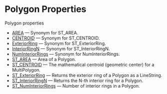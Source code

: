 # Polygon Properties

Polygon properties

- [AREA](/sql-statements-structure/geographic-geometric-features/polygon-properties/polygon-properties-area/) — Synonym for ST_AREA.
- [CENTROID](/sql-statements-structure/geographic-geometric-features/polygon-properties/centroid/) — Synonym for ST_CENTROID.
- [ExteriorRing](/sql-statements-structure/geographic-geometric-features/polygon-properties/polygon-properties-exteriorring/) — Synonym for ST_ExteriorRing.
- [InteriorRingN](/sql-statements-structure/geographic-geometric-features/polygon-properties/polygon-properties-interiorringn/) — Synonym for ST_InteriorRingN.
- [NumInteriorRings](/sql-statements-structure/geographic-geometric-features/polygon-properties/polygon-properties-numinteriorrings/) — Synonym for NumInteriorRings.
- [ST_AREA](/sql-statements-structure/geographic-geometric-features/polygon-properties/st_area/) — Area of a Polygon.
- [ST_CENTROID](/sql-statements-structure/geographic-geometric-features/polygon-properties/st_centroid/) — The mathematical centroid (geometric center) for a MultiPolygon.
- [ST_ExteriorRing](/sql-statements-structure/geographic-geometric-features/polygon-properties/st_exteriorring/) — Returns the exterior ring of a Polygon as a LineString.
- [ST_InteriorRingN](/sql-statements-structure/geographic-geometric-features/polygon-properties/st_interiorringn/) — Returns the N-th interior ring for a Polygon.
- [ST_NumInteriorRings](/sql-statements-structure/geographic-geometric-features/polygon-properties/st_numinteriorrings/) — Number of interior rings in a Polygon.
